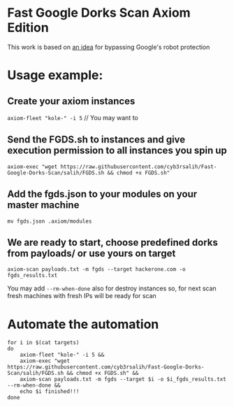 # Fast Google Dorks Scan Axiom Edition

This work is based on [an idea](https://github.com/IvanGlinkin/Fast-Google-Dorks-Scan/issues/9) for bypassing Google's robot protection

# Usage example:

## Create your axiom instances
`axiom-fleet "kole-" -i 5`  // You may want to 


## Send the FGDS.sh to instances and give execution permission to all instances you spin up
`axiom-exec "wget https://raw.githubusercontent.com/cyb3rsalih/Fast-Google-Dorks-Scan/salih/FGDS.sh && chmod +x FGDS.sh"`

## Add the fgds.json to your modules on your master machine
`mv fgds.json .axiom/modules`

## We are ready to start, choose predefined dorks from payloads/ or use yours on target
`axiom-scan payloads.txt -m fgds --target hackerone.com -o fgds_results.txt` 

You may add  `--rm-when-done` also for destroy instances 
so, for next scan fresh machines with fresh IPs will be ready for scan


# Automate the automation
```
for i in $(cat targets)
do
    axiom-fleet "kole-" -i 5 &&
    axiom-exec "wget https://raw.githubusercontent.com/cyb3rsalih/Fast-Google-Dorks-Scan/salih/FGDS.sh && chmod +x FGDS.sh" && 
    axiom-scan payloads.txt -m fgds --target $i -o $i_fgds_results.txt --rm-when-done && 
    echo $i finished!!!
done
```